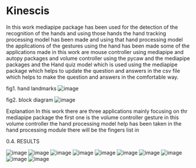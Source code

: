 # Kinescis

In this work mediapipe package has been used for the detection of the recognition of the hands and using those hands the hand tracking processing model has been made and using that hand processing model the applications of the gestures using the hand has been made some of the applications made in this work are mouse controller using mediapipe and autopy packages and volume controller using the pycaw and the mediapipe packages and the Hand quiz model which is used using the mediapipe package which helps to update the question and answers in the csv file which helps to make the question and answers in the comfortable way.

fig1. hand landmarks
![image](https://user-images.githubusercontent.com/80684203/171125562-ae0046de-def8-4192-9b62-d4a9925ec605.png)

fig2. block diagram
![image](https://user-images.githubusercontent.com/80684203/171125631-eeddcf24-1949-4df4-b406-335b441c1299.png)



Explanation
In this work there are three applications mainly focusing on thr mediapipe package the first one is the volume controller gesture in this volume controller the hand processing model help has been taken in the hand processing module there will be the fingers list in
 
0.4.	RESULTS

![image](https://user-images.githubusercontent.com/80684203/171125675-2da4207a-8367-45ff-93d7-5de30b3415a6.png)
![image](https://user-images.githubusercontent.com/80684203/171125710-d4c018ab-dc2c-4aa5-bd61-70b304530126.png)
![image](https://user-images.githubusercontent.com/80684203/171125758-2f83b990-1ecf-4827-bc7b-01a06f5d2f1a.png)
![image](https://user-images.githubusercontent.com/80684203/171125855-645fddcd-44f1-4f97-9ed7-5ef532b57711.png)
![image](https://user-images.githubusercontent.com/80684203/171125870-c07572ac-7c28-4edd-a97a-d12a4677fbbe.png)
![image](https://user-images.githubusercontent.com/80684203/171125888-3ba7890c-bc0f-4ea4-bb02-be6e302f8e60.png)
![image](https://user-images.githubusercontent.com/80684203/171125915-aaed30a2-ce3f-4541-8035-d9d662aff191.png)
![image](https://user-images.githubusercontent.com/80684203/171125933-f1018cc9-7110-4e7d-958f-e6220f07dfe8.png)
![image](https://user-images.githubusercontent.com/80684203/171125957-ab0a97ae-9cd0-47c8-8d29-74a1cfc5388a.png)
![image](https://user-images.githubusercontent.com/80684203/171125974-818436b8-3e78-4099-8528-fe916fb51225.png)
